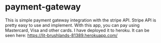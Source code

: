 # payment-gateway
This is simple payment gateway integration with the stripe API. Stripe API is pretty easy to use and implement. 
With this app, you can pay using Mastercard, Visa and other cards. 
I have deployed it to heroku. 
It can be seen here: https://lit-brushlands-81389.herokuapp.com/
